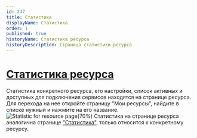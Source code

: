 ```yaml
---
id: 247
title: Статистика
displayName: Статистика
order: 1
published: true
historyName: Статистика ресурса
historyDescription: Страница статистики ресурса
---
```


# [Статистика ресурса](statistic-for-resource)
Статистика конкретного ресурса, его настройки, список активных и доступных для подключения сервисов находятся на странице ресурса. Для перехода на нее откройте страницу "Мои ресурсы", найдите в списке нужный и нажмите на его название.
![Statistic for resource page(70%)](https://img.solarspace.pro/docs/statistic-for-resource-page.jpg "Статистика для страницы ресурса")
Статистика на странице ресурса аналогична странице ["Статистика"]([235]), только относится к конкретному ресурсу.